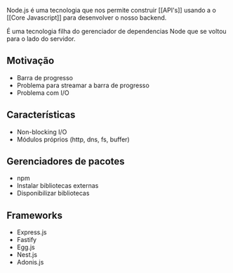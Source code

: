 Node.js é uma tecnologia que nos permite construir [[API's]] usando a o [[Core Javascript]] para desenvolver o nosso backend.

É uma tecnologia filha do gerenciador de dependencias Node que se voltou para o lado do servidor.

## Motivação

- Barra de progresso
- Problema para streamar a barra de progresso
- Problema com I/O

## Características

- Non-blocking I/O
- Módulos próprios (http, dns, fs, buffer)

## Gerenciadores de pacotes

- npm
- Instalar bibliotecas externas
- Disponibilizar bibliotecas

## Frameworks

- Express.js
- Fastify
- Egg.js
- Nest.js
- Adonis.js